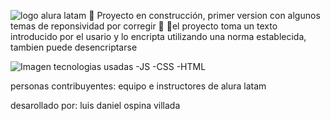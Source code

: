 ![logo alura latam](https://github.com/user-attachments/assets/86256d0b-2099-4de8-98f1-566f24e213fd)
:construction: Proyecto en construcción, primer version con algunos temas de reponsividad por corregir :construction:
:hammer:el proyecto toma un texto introducido por el usario y lo encripta utilizando una norma establecida, tambien puede desencriptarse


![Imagen tecnologias usadas](https://github.com/user-attachments/assets/5a6c74fe-9661-49bb-ac2d-ad7b0e3b57bc)
-JS
-CSS
-HTML

personas contribuyentes:
equipo e instructores de alura latam

desarollado por:
luis daniel ospina villada
